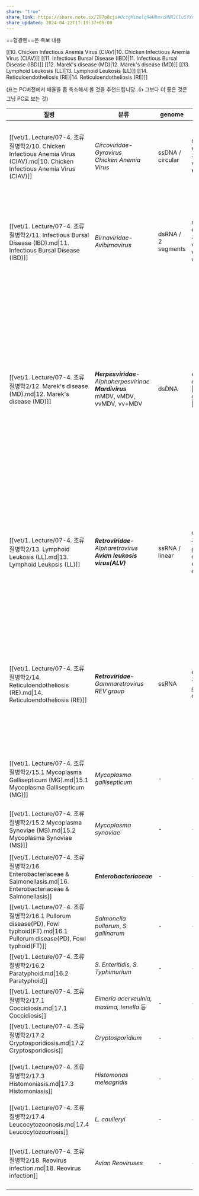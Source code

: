 ```yaml
---
share: "true"
share_link: https://share.note.sx/797p8cjs#OctgMimelqReH8mxcHNRJClu5fYnVp/bVi05qZvwIU8
share_updated: 2024-04-22T17:19:37+09:00
---
```


==형광펜==은 족보 내용

[[10. Chicken Infectious Anemia Virus (CIAV)|10. Chicken Infectious Anemia Virus (CIAV)]] 
[[11. Infectious Bursal Disease (IBD)|11. Infectious Bursal Disease (IBD)]] 
[[12. Marek's disease (MD)|12. Marek's disease (MD)]] 
[[13. Lymphoid Leukosis (LL)|13. Lymphoid Leukosis (LL)]] 
[[14. Reticuloendotheliosis (RE)|14. Reticuloendotheliosis (RE)]] 

(표는 PC버전에서 배율을 좀 축소해서 볼 것을 추천드립니당..👍 그보다 더 좋은 것은 그냥 PC로 보는 것)

| 질병                                                                                                                          | 분류                                                                                        | genome             | 구조적 특징                                                               | 증상                                                                                                                                                                                                            | 특징                                                                                                                                                |
| --------------------------------------------------------------------------------------------------------------------------- | ----------------------------------------------------------------------------------------- | ------------------ | -------------------------------------------------------------------- | ------------------------------------------------------------------------------------------------------------------------------------------------------------------------------------------------------------- | ------------------------------------------------------------------------------------------------------------------------------------------------- |
| [[vet/1. Lecture/07-4. 조류질병학2/10. Chicken Infectious Anemia Virus (CIAV).md\|10. Chicken Infectious Anemia Virus (CIAV)]]   | *Circoviridae*-*Gyrovirus*<br>*Chicken Anemia Virus*                                      | ssDNA / circular   | non-envelope<br>구조단백질 : VP1, VP2, **VP3**                            | **빈혈**, 지혈장애, 면역억제, 범혈구감소증<br>흉선, 골수 위축, 피하출혈, blue wing                                                                                                                                                      | Age-dependent (4주 이전 - 빈혈, 지혈장애 등)<br>수평 전파, **수직 전파**                                                                                            |
| [[vet/1. Lecture/07-4. 조류질병학2/11. Infectious Bursal Disease (IBD).md\|11. Infectious Bursal Disease (IBD)]]                 | *Birnaviridae*-*Avibirnavirus*                                                            | dsRNA / 2 segments | non-enveloped<br>구조 단백질 : VP1, **VP2**, VP3, VP4, VP5                | **classical** \| Bursa의 비대 및 위축<br>**variant** \| bursa의 위축만<br>**vvIBDV** \| 높은 폐사율                                                                                                                          | immature B cell이 주 타겟<br>초기 감염(준임상) \| 면역 억제만<br>후기 감염(임상) \| 면역 억제와 함께 임상 증상<br>수평 전파만 가능                                                        |
| [[vet/1. Lecture/07-4. 조류질병학2/12. Marek's disease (MD).md\|12. Marek's disease (MD)]]                                       | ***Herpesviridae***-*Alphaherpesvirinae*<br>***Mardivirus***<br>mMDV, vMDV, vvMDV, vv+MDV | dsDNA              | enveloped<br>oncogenicity \| meq, pp38<br>glycoprotein \| gB, gC, gD | **classical form** \| 주로 신경 침해<br>**acute form** \| 내장 기관 lymphoma<br>**acute cytolytic form** \| 림프기관 위축, 급성 세포용해<br>**Transient** \| 목, 날개, 다리의 마비<br>다양한 tumor, 신경 문제, bursa와 spleen의 diffuse tumor, 피부 질환 | cell-associated (FFE는 cell-free)<br>serotype 1(병원성) / 2,3(백신)<br>T cell target, 수평 전파만 가능                                                         |
| [[vet/1. Lecture/07-4. 조류질병학2/13. Lymphoid Leukosis (LL).md\|13. Lymphoid Leukosis (LL)]]                                   | ***Retroviridae***-*Alpharetrovirus*<br>***Avian leukosis virus(ALV)***                   | ssRNA / linear     | enveloped<br>구조 단백질 : *gag*-*pol*-*env*<br>exogenous & endogenous    | Bursa : nodular tumor, 간 : diffuse tumor, 단일한 종양<br>산란율 감소, 체중 감소, 면역 저하                                                                                                                                      | subgroup J : 육계, myelocyte target<br>16주 이상에서 발현<br>B cell target, 수직/수평 전파<br>[[13. Lymphoid Leukosis (LL)#Ⅶ. Prevention & Control\|MD와 LL의 비교]] |
| [[vet/1. Lecture/07-4. 조류질병학2/14. Reticuloendotheliosis (RE).md\|14. Reticuloendotheliosis (RE)]]                           | ***Retroviridae***-*Gammaretrovirus*<br>*REV group*                                       | ssRNA              | enveloped<br>구조단백질 : *gag*-*pol*-*env*                               | Acute / Runting / Chronic 3가지로 나타남.<br>다양한 lymphoma (F낭 종양 거의 X)<br>- 흉선, F낭 위축 (면역 억제)<br>- Nakanuke syndrome (깃털 이상)                                                                                        | Strain T + Helper virus의 mixture가 급성 유발 (oncogene : *v-rel*)<br>수평/수직 전파                                                                          |
| [[vet/1. Lecture/07-4. 조류질병학2/15.1 Mycoplasma Gallisepticum (MG).md\|15.1 Mycoplasma Gallisepticum (MG)]]                   | *Mycoplasma gallisepticum*                                                                | \-                 | \-                                                                   | 호흡기 증상, 산란계 생산성 감소<br>(칠면조) 안와 부비동의 부종                                                                                                                                                                        | 천천히 발생, 수평/수직 전파.                                                                                                                                 |
| [[vet/1. Lecture/07-4. 조류질병학2/15.2 Mycoplasma Synoviae (MS).md\|15.2 Mycoplasma Synoviae (MS)]]                             | *Mycoplasma synoviae*                                                                     | \-                 | \-                                                                   | 활믹염(5-15%).<br>호흡기 무증상, 계란 생산 영향X                                                                                                                                                                             | 성장에 **NAD** 필수                                                                                                                                    |
| [[vet/1. Lecture/07-4. 조류질병학2/16. Enterobacteriaceae & Salmonellasis.md\|16. Enterobacteriaceae & Salmonellasis]]           | ***Enterobacteriaceae***                                                                  | \-                 | \-                                                                   | \-                                                                                                                                                                                                            | 세균성 질병.                                                                                                                                           |
| [[vet/1. Lecture/07-4. 조류질병학2/16.1 Pullorum disease(PD), Fowl typhoid(FT).md\|16.1 Pullorum disease(PD), Fowl typhoid(FT)]] | *Salmonella pullorum*, *S. gallinarum*                                                    | \-                 | \-                                                                   | [PD] 백색 설사,<br>[FT] 청동색 간(괴사), 녹색 설사                                                                                                                                                                          | 난계대감염, FT는 성계에서도 문제, 비운동성                                                                                                                         |
| [[vet/1. Lecture/07-4. 조류질병학2/16.2 Paratyphoid.md\|16.2 Paratyphoid]]                                                       | *S. Enteritidis*, *S. Typhimurium*                                                        | \-                 | \-                                                                   | subclinical. (난황흡수지연)                                                                                                                                                                                         | 운동성                                                                                                                                               |
| [[vet/1. Lecture/07-4. 조류질병학2/17.1 Coccidiosis.md\|17.1 Coccidiosis]]                                                       | *Eimeria acerveulnia, maxima, tenella* 등                                                  | \-                 | \-                                                                   | New house syndrome                                                                                                                                                                                            | 장관세포 증식, self-limiting nature                                                                                                                     |
| [[vet/1. Lecture/07-4. 조류질병학2/17.2 Cryptosporidiosis.md\|17.2 Cryptosporidiosis]]                                           | *Cryptosporidium*                                                                         | \-                 | \-                                                                   | 호흡기, 장관 질병                                                                                                                                                                                                    | 구형의 기생충 / 미새융모에 기생                                                                                                                                |
| [[vet/1. Lecture/07-4. 조류질병학2/17.3 Histomoniasis.md\|17.3 Histomoniasis]]                                                   | *Histomonas meleagridis*                                                                  | \-                 | \-                                                                   | 간 손상(대리석 모양 병변), 맹장의 삼출물과 농/궤양                                                                                                                                                                                | 4-6주령 발생 / 중간숙주 맹장충, 보조숙주 지렁이                                                                                                                     |
| [[vet/1. Lecture/07-4. 조류질병학2/17.4 Leucocytozoonosis.md\|17.4 Leucocytozoonosis]]                                           | *L. caulleryi*                                                                            | \-                 | \-                                                                   | 적혈구, 백혈구 감염 / 복강 출혈 등                                                                                                                                                                                         | Culicoides 매개                                                                                                                                     |
| [[vet/1. Lecture/07-4. 조류질병학2/18. Reovirus infection.md\|18. Reovirus infection]]                                           | *Avian Reoviruses*                                                                        | \-                 | \-                                                                   | hock joint 문제, stunting, 관절염, 면역 억제                                                                                                                                                                           | age-dependent(2주 이하), 수평/수직(난계대)<br>백신 S1133                                                                                                      |

